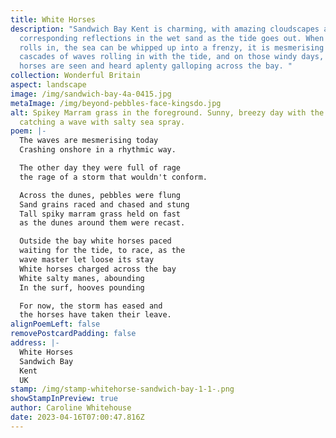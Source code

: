 ```yaml
---
title: White Horses
description: "Sandwich Bay Kent is charming, with amazing cloudscapes and
  corresponding reflections in the wet sand as the tide goes out. When a storm
  rolls in, the sea can be whipped up into a frenzy, it is mesmerising to watch
  cascades of waves rolling in with the tide, and on those windy days, white
  horses are seen and heard aplenty galloping across the bay. "
collection: Wonderful Britain
aspect: landscape
image: /img/sandwich-bay-4a-0415.jpg
metaImage: /img/beyond-pebbles-face-kingsdo.jpg
alt: Spikey Marram grass in the foreground. Sunny, breezy day with the wind
  catching a wave with salty sea spray.
poem: |-
  The waves are mesmerising today
  Crashing onshore in a rhythmic way.

  The other day they were full of rage
  the rage of a storm that wouldn't conform.

  Across the dunes, pebbles were flung
  Sand grains raced and chased and stung
  Tall spiky marram grass held on fast
  as the dunes around them were recast.

  Outside the bay white horses paced
  waiting for the tide, to race, as the
  wave master let loose its stay
  White horses charged across the bay
  White salty manes, abounding
  In the surf, hooves pounding

  For now, the storm has eased and
  the horses have taken their leave.
alignPoemLeft: false
removePostcardPadding: false
address: |-
  White Horses
  Sandwich Bay
  Kent
  UK
stamp: /img/stamp-whitehorse-sandwich-bay-1-1-.png
showStampInPreview: true
author: Caroline Whitehouse
date: 2023-04-16T07:00:47.816Z
---
```

